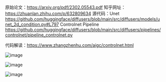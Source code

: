 原始论文：https://arxiv.org/pdf/2302.05543.pdf
知乎网址：https://zhuanlan.zhihu.com/p/632809634
源代码：Unet https://github.com/huggingface/diffusers/blob/main/src/diffusers/models/unet_2d_condition.py#L797
Controlnet Pipeline https://github.com/huggingface/diffusers/blob/main/src/diffusers/pipelines/controlnet/pipeline_controlnet.py

代码解读：https://www.zhangzhenhu.com/aigc/controlnet.html

![image](https://github.com/RLSNLP/Image-Generation-Examples/blob/main/Background/images/image2023-11-16_16-21-17.png)

![image](https://github.com/RLSNLP/Image-Generation-Examples/blob/main/Background/images/image2023-11-16_16-21-28.png)

![image](https://github.com/RLSNLP/Image-Generation-Examples/blob/main/Background/images/image2023-11-16_16-21-33.png)

